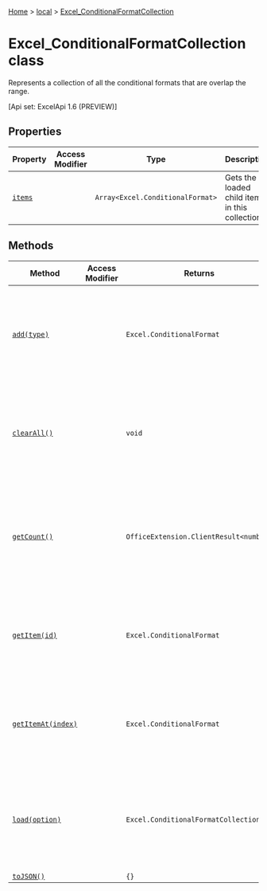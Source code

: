 [Home](./index) &gt; [local](local.md) &gt; [Excel\_ConditionalFormatCollection](local.excel_conditionalformatcollection.md)

# Excel\_ConditionalFormatCollection class

Represents a collection of all the conditional formats that are overlap the range. 

 \[Api set: ExcelApi 1.6 (PREVIEW)\]

## Properties

|  Property | Access Modifier | Type | Description |
|  --- | --- | --- | --- |
|  [`items`](local.excel_conditionalformatcollection.items.md) |  | `Array<Excel.ConditionalFormat>` | Gets the loaded child items in this collection. |

## Methods

|  Method | Access Modifier | Returns | Description |
|  --- | --- | --- | --- |
|  [`add(type)`](local.excel_conditionalformatcollection.add.md) |  | `Excel.ConditionalFormat` | Adds a new conditional format to the collection at the first/top priority. <p/> \[Api set: ExcelApi 1.6 (PREVIEW)\] |
|  [`clearAll()`](local.excel_conditionalformatcollection.clearall.md) |  | `void` | Clears all conditional formats active on the current specified range. <p/> \[Api set: ExcelApi 1.6 (PREVIEW)\] |
|  [`getCount()`](local.excel_conditionalformatcollection.getcount.md) |  | `OfficeExtension.ClientResult<number>` | Returns the number of conditional formats in the workbook. Read-only. <p/> \[Api set: ExcelApi 1.6 (PREVIEW)\] |
|  [`getItem(id)`](local.excel_conditionalformatcollection.getitem.md) |  | `Excel.ConditionalFormat` | Returns a conditional format for the given ID. <p/> \[Api set: ExcelApi 1.6 (PREVIEW)\] |
|  [`getItemAt(index)`](local.excel_conditionalformatcollection.getitemat.md) |  | `Excel.ConditionalFormat` | Returns a conditional format at the given index. <p/> \[Api set: ExcelApi 1.6 (PREVIEW)\] |
|  [`load(option)`](local.excel_conditionalformatcollection.load.md) |  | `Excel.ConditionalFormatCollection` | Queues up a command to load the specified properties of the object. You must call "context.sync()" before reading the properties. |
|  [`toJSON()`](local.excel_conditionalformatcollection.tojson.md) |  | `{}` |  |

